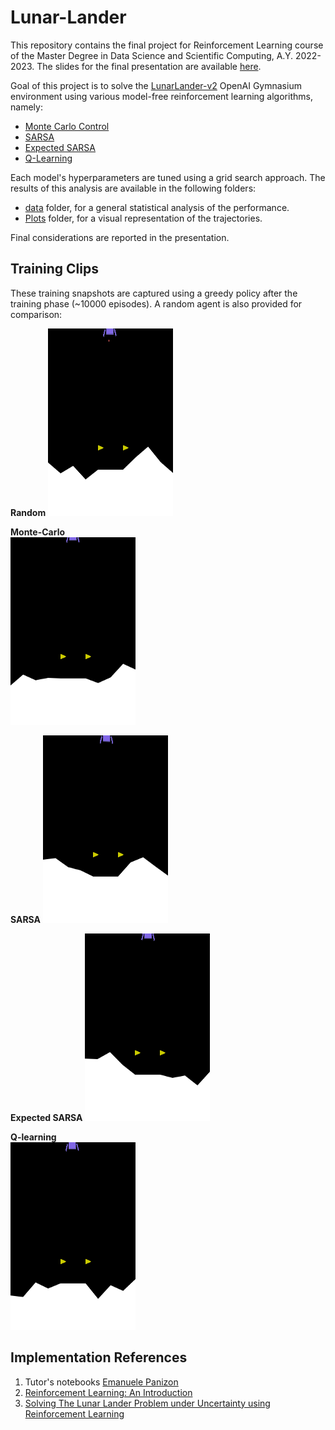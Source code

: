 # Lunar-Lander

This repository contains the final project for Reinforcement Learning course of the Master Degree in Data Science and Scientific Computing, A.Y. 2022-2023. The slides for the final presentation are available [here](Lunar_Lander_presentation.pdf).

Goal of this project is to solve the [LunarLander-v2](https://gymnasium.farama.org/environments/box2d/lunar_lander/) OpenAI Gymnasium environment using various model-free reinforcement learning algorithms, namely:

- [Monte Carlo Control](src/MC_lander.py)
- [SARSA](src/SARSA_lander.py)
- [Expected SARSA](src/ESARSA_lander.py)
- [Q-Learning](src/Q_lander.py)

Each model's hyperparameters are tuned using a grid search approach. The results of this analysis are available in the following folders:

- [data](data) folder, for a general statistical analysis of the performance.
- [Plots](Plots) folder, for a visual representation of the trajectories. 

Final considerations are reported in the presentation.


## Training Clips

These training snapshots are captured using a greedy policy after the training phase (~10000 episodes). A random agent is also
provided for comparison:  

**Random** 
 <img src="gifs/random.gif" width="200" height="300"/>

**Monte-Carlo**  
<img src="gifs/MC.gif" width="200" height="300"/>

**SARSA**
<img src="gifs/SARSA.gif" width="200" height="300"/>

**Expected SARSA**
<img src="gifs/ESARSA.gif" width="200" height="300"/>

**Q-learning**  
<img src="gifs/Q.gif" width="200" height="300"/>

## Implementation References  

1. Tutor's notebooks [Emanuele Panizon](https://www.ictp.it/member/emanuele-panizon)
2. [Reinforcement Learning: An Introduction](http://incompleteideas.net/book/the-book-2nd.html)
3. [Solving The Lunar Lander Problem under Uncertainty using Reinforcement Learning](https://arxiv.org/abs/2011.11850)


